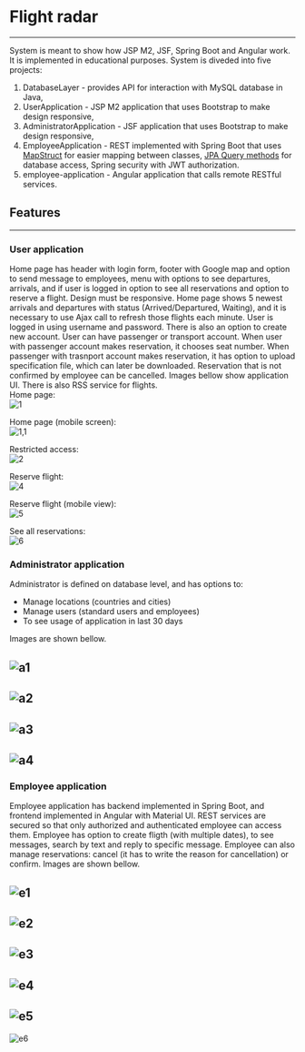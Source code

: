 # Flight radar
--------------

System is meant to show how JSP M2, JSF, Spring Boot and Angular work. It is implemented in educational purposes. System is diveded into five projects:
1) DatabaseLayer - provides API for interaction with MySQL database in Java,
2) UserApplication - JSP M2 application that uses Bootstrap to make design responsive,
3) AdministratorApplication - JSF application that uses Bootstrap to make design responsive,
4) EmployeeApplication - REST implemented with Spring Boot that uses [MapStruct](https://mapstruct.org/) for easier mapping between classes, [JPA Query methods](https://docs.spring.io/spring-data/jpa/docs/current/reference/html/#repositories.query-methods) for database access, Spring security with JWT authorization. 
5) employee-application - Angular application that calls remote RESTful services.

## Features
---------------
### User application
Home page has header with login form, footer with Google map and option to send message to employees, menu with options to see departures, arrivals, and if user is logged in option to see all reservations and option to reserve a flight. Design must be responsive. Home page shows 5 newest arrivals and departures with status (Arrived/Departured, Waiting), and it is necessary to use Ajax call to refresh those flights each minute.
 User is logged in using username and password. There is also an option to create new account.
 User can have passenger or transport account.
 When user with passenger account makes reservation, it chooses seat number. 
 When passenger with trasnport account makes reservation, it has option to upload specification file, which can later be downloaded. 
 Reservation that is not confirmed by employee can be cancelled. Images bellow show application UI. There is also RSS service for flights.  
Home page:  
![1](/img/1.PNG)  

Home page (mobile screen):  
![1,1](/img/1.1.PNG)  

Restricted access:  
![2](/img/2.PNG)

Reserve flight:  
![4](/img/4.PNG)  

Reserve flight (mobile view):  
![5](/img/5.PNG)  

See all reservations:  
![6](/img/6.PNG)  


### Administrator application
Administrator is defined on database level, and has options to:
- Manage locations (countries and cities)
- Manage users (standard users and employees)
- To see usage of application in last 30 days

Images are shown bellow.  

![a1](/img/a1.PNG)
------------------
![a2](/img/a2.PNG)
-----------------
![a3](/img/a3.PNG)
-------------
![a4](/img/a4.PNG)
----------------

### Employee application
Employee application has backend implemented in Spring Boot, and frontend implemented in Angular with Material UI. REST services are secured so that only authorized and authenticated employee can access them. Employee has option to create fligth (with multiple dates), to see messages, search by text and reply to specific message. Employee can also manage reservations: cancel (it has to write the reason for cancellation) or confirm. Images are shown bellow.  


![e1](/img/e1.PNG)
------------------
![e2](/img/e2.PNG)
-----------------
![e3](/img/e3.PNG)
-------------
![e4](/img/e4.PNG)
----------------
![e5](/img/e5.PNG)
------------------
![e6](/img/e6.PNG)
